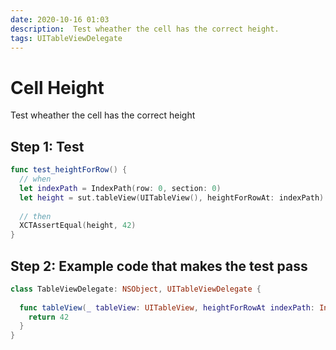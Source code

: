 ```yaml
---
date: 2020-10-16 01:03
description:  Test wheather the cell has the correct height.
tags: UITableViewDelegate
---
```


# Cell Height

Test wheather the cell has the correct height

## Step 1: Test

```swift
func test_heightForRow() {
  // when
  let indexPath = IndexPath(row: 0, section: 0)
  let height = sut.tableView(UITableView(), heightForRowAt: indexPath)
  
  // then
  XCTAssertEqual(height, 42)
}
```

## Step 2: Example code that makes the test pass

```swift
class TableViewDelegate: NSObject, UITableViewDelegate {
  
  func tableView(_ tableView: UITableView, heightForRowAt indexPath: IndexPath) -> CGFloat {
    return 42
  }
}
```


